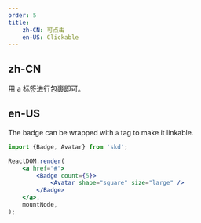 ```yaml
---
order: 5
title:
    zh-CN: 可点击
    en-US: Clickable
---
```


## zh-CN

用 a 标签进行包裹即可。

## en-US

The badge can be wrapped with `a` tag to make it linkable.

```jsx
import {Badge, Avatar} from 'skd';

ReactDOM.render(
    <a href="#">
        <Badge count={5}>
            <Avatar shape="square" size="large" />
        </Badge>
    </a>,
    mountNode,
);
```
